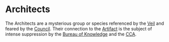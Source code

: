 # Architects

The Architects are a mysterious group or species referenced by the [Veil](/docs/factions/veil.md) and feared by the [Council](/docs/factions/council.md). Their connection to the [Artifact](/docs/artifact.md) is the subject of intense suppression by the [Bureau of Knowledge](/docs/factions/bureau-of-knowledge.md) and the [CCA](/docs/factions/cca.md).